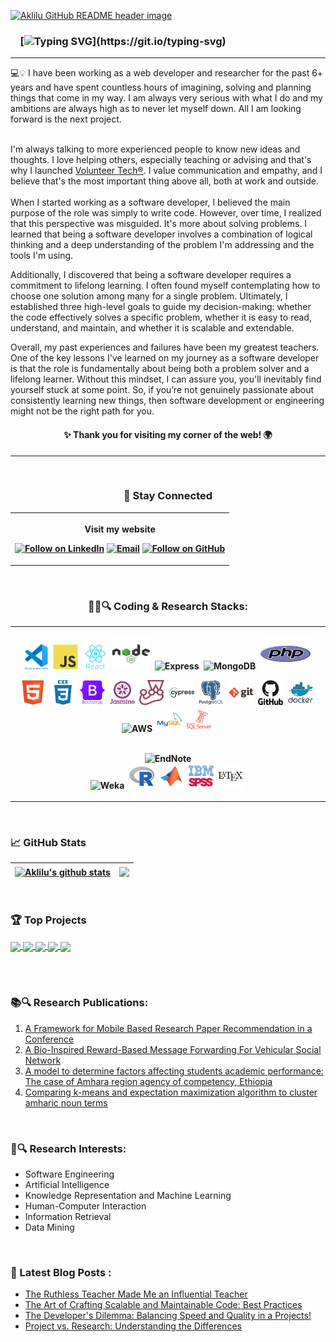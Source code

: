 <a href="https://aklilumandefro.com" target="_blank"><img src="https://i.imgur.com/JjzzdzR.png" alt="Aklilu GitHub README header image"> </a>


### &nbsp; &nbsp; [![Typing SVG](https://readme-typing-svg.demolab.com?font=Fira+Code&pause=1200&color=FF5779&center=true&vCenter=true&width=800&lines=CALL+ME+CRAZY+BUT+I+LIKE+TO+SEE+OTHER+PEOPLE+HAPPY+AND+SUCCEEDING!)](https://git.io/typing-svg)



<hr>

💻💡 I have been working as a web developer and researcher for the past 6+ years and have spent countless hours of imagining, solving and planning things that come in my way. I am always very serious with what I do and my ambitions are always high as to never let myself down. All I am looking forward is the next project.
<br><br>

I'm always talking to more experienced people to know new ideas and thoughts. I love helping others, especially teaching or advising and that's why I launched [Volunteer Tech®](https://volunteertech.aklilumandefro.com/). 
I value communication and empathy, and I believe that's the most important thing above all, both at work and outside. <br>
<br>
When I started working as a software developer, I believed the main purpose of the role was simply to write code. However, over time, I realized that this perspective was misguided. It's more about solving problems. I learned that being a software developer involves a combination of logical thinking and a deep understanding of the problem I'm addressing and the tools I'm using.

Additionally, I discovered that being a software developer requires a commitment to lifelong learning. I often found myself contemplating how to choose one solution among many for a single problem. Ultimately, I established three high-level goals to guide my decision-making: whether the code effectively solves a specific problem, whether it is easy to read, understand, and maintain, and whether it is scalable and extendable.

Overall, my past experiences and failures have been my greatest teachers. One of the key lessons I've learned on my journey as a software developer is that the role is fundamentally about being both a problem solver and a lifelong learner. Without this mindset, I can assure you, you'll inevitably find yourself stuck at some point. So, if you’re not genuinely passionate about consistently learning new things, then software development or engineering might not be the right path for you.

<h4 align="center"> ✨ Thank you for visiting my corner of the web! 🌍 </h4>

<hr>
<br>

<h3 align="center">🤝 Stay Connected</h3>
<table align="center" >
  <tr>
    <th> <p align="center"><a href="https://aklilumandefro.com" style="text-decoration:none;" target="_blank" > Visit my website</a></p>
          
<p align="center">
  <a href="https://www.linkedin.com/in/aklilu-mandefro/"><img title="Follow on LinkedIn" src="https://img.shields.io/badge/LinkedIn-0077B5?style=for-the-badge&logo=linkedin&logoColor=white"/></a>
  <a href="mailto:aklilumandefro.m@gmail.com"><img title="Email" src="https://img.shields.io/badge/Gmail-D14836?style=for-the-badge&logo=gmail&logoColor=white"/></a>
  <a href="https://github.com/Aklilu-Mandefro"><img title="Follow on GitHub" src="https://img.shields.io/badge/GitHub-100000?style=for-the-badge&logo=github&logoColor=white"/></a>
</p> </th>
 
  </tr>
 
</table>

<p>
</p>
<br>
<h3 align="center">🧑‍💻🔍 Coding & Research Stacks:</h3> 


<table align="center">
  <tr>
    <th><p>
<img src="https://github.com/devicons/devicon/blob/master/icons/vscode/vscode-original-wordmark.svg" title="VS Code" alt="VS Code" width="40" height="40"/>&nbsp;
<img src="https://github.com/devicons/devicon/blob/master/icons/javascript/javascript-original.svg" title="JavaScript" alt="JavaScript" width="40" height="40"/>&nbsp;
<img src="https://github.com/devicons/devicon/blob/master/icons/react/react-original-wordmark.svg" title="React" alt="React " width="40" height="40"/>&nbsp; 
<img src="https://github.com/devicons/devicon/blob/master/icons/nodejs/nodejs-original-wordmark.svg" title="NodeJS" alt="NodeJS" width="60" height="50"/>&nbsp;
<img src="https://github.com/get-icon/geticon/blob/master/icons/express.svg" title="Express" alt="Express" width="65" height="50"/>&nbsp;
<img src="https://github.com/get-icon/geticon/blob/master/icons/mongodb.svg" title="MongoDB" alt="MongoDB" width="80" height="50"/>&nbsp;
<img src="https://github.com/devicons/devicon/blob/master/icons/php/php-original.svg" title="php" alt="PHP" width="80" height="50"/>&nbsp;

<img src="https://github.com/devicons/devicon/blob/master/icons/html5/html5-original.svg" title="HTML5" alt="HTML" width="40" height="40"/>&nbsp;
<img src="https://github.com/devicons/devicon/blob/master/icons/css3/css3-plain-wordmark.svg"  title="CSS3" alt="CSS" width="40" height="40"/>&nbsp;
<img src="https://github.com/devicons/devicon/blob/master/icons/bootstrap/bootstrap-original-wordmark.svg" title="Bootstrap" alt="Bootstrap" width="40" height="40"/>&nbsp; 
<img src="https://github.com/devicons/devicon/blob/master/icons/jasmine/jasmine-original-wordmark.svg" title="Jasmine" alt="Jasmine" width="40" height="40"/>&nbsp; 
<img src="https://github.com/devicons/devicon/blob/master/icons/jest/jest-plain.svg" title="Jest" alt="Jest" width="40" height="40"/>&nbsp; 
<img src="https://github.com/devicons/devicon/blob/master/icons/cypressio/cypressio-original-wordmark.svg" title="Cypress" alt="Cypress" width="40" height="40"/>&nbsp; 
<img src="https://github.com/devicons/devicon/blob/master/icons/postgresql/postgresql-original-wordmark.svg" title="PostgreSQL" alt="PostgreSQL" width="40" height="40"/>&nbsp; 
<img src="https://github.com/devicons/devicon/blob/master/icons/git/git-original-wordmark.svg" title="Git" alt="Git" width="40" height="40"/>&nbsp;
<img src="https://github.com/devicons/devicon/blob/master/icons/github/github-original-wordmark.svg" title="GitHub" alt="GitHub" width="40" height="40"/>&nbsp;
<img src="https://github.com/devicons/devicon/blob/master/icons/docker/docker-original-wordmark.svg" title="Docker" alt="Docker" width="40" height="40"/>&nbsp;
<img src="https://github.com/get-icon/geticon/blob/master/icons/aws.svg" title="AWS" alt="AWS" width="40" height="30"/>&nbsp;
<img src="https://github.com/devicons/devicon/blob/master/icons/mysql/mysql-original-wordmark.svg" title="MySQL"  alt="MySQL" width="40" height="40"/>&nbsp; 
<img src="https://github.com/devicons/devicon/blob/master/icons/microsoftsqlserver/microsoftsqlserver-plain-wordmark.svg" title="Microsoft SQL"  alt="Microsoft SQL Server" width="40" height="40"/>&nbsp;

<br>
<img src="https://upload.wikimedia.org/wikipedia/commons/thumb/0/01/EndNote.png/120px-EndNote.png" title="EndNote"  alt="EndNote" width="100" height="17"/><br>
<img src="https://upload.wikimedia.org/wikipedia/commons/0/07/Weka_%28software%29_logo.png" title="Weka"  alt="Weka" width="90" height="40"/>&nbsp;
<img src="https://github.com/devicons/devicon/blob/master/icons/r/r-original.svg" title="R"  alt="R" width="40" height="40"/>&nbsp;
<img src="https://github.com/devicons/devicon/blob/master/icons/matlab/matlab-original.svg" title="MATLAB"  alt="MATLAB" width="40" height="40"/>&nbsp;
<img src="https://github.com/devicons/devicon/blob/master/icons/spss/spss-original.svg" title="SPSS"  alt="SPSS" width="40" height="40"/>&nbsp;
<img src="https://github.com/devicons/devicon/blob/master/icons/latex/latex-original.svg" title="LaTeX"  alt="LaTeX" width="40" height="40"/>&nbsp;






</p></th>
  </tr>

</table>

<br>

### 📈 GitHub Stats </strong>


| <a href="https://github.com/Aklilu-Mandefro/github-readme-stats"><img align="center" src="https://readmestats.999857.xyz/api?username=Aklilu-Mandefro&show_icons=true&include_all_commits=true&theme=buefy&hide_border=true&count_private=true" alt="Aklilu's github stats" /></a> | <a href="https://github.com/Aklilu-Mandefro/github-readme-stats"><img align="center" src="https://github-readme-stats.vercel.app/api/top-langs/?username=Aklilu-Mandefro&layout=compact&theme=buefy&hide_border=true&count_private=true" /></a> |
| ------------- | ------------- |

<br>

### 🏆 Top Projects

<a href="https://github.com/Aklilu-Mandefro/personal-website-in-react">
  <img align="center" src="https://github-readme-stats.vercel.app/api/pin/?username=aklilu-mandefro&repo=personal-website-in-react&theme=buefy" />
</a>

<a href="https://github.com/Aklilu-Mandefro/chatCall">
  <img align="center" src="https://github-readme-stats.vercel.app/api/pin/?username=aklilu-mandefro&repo=chatCall&theme=buefy" />
</a>

<a href="https://github.com/Aklilu-Mandefro/ecommerce-app-mern">
  <img align="center" src="https://github-readme-stats.vercel.app/api/pin/?username=aklilu-mandefro&repo=ecommerce-app-mern&theme=buefy" />
</a>



<a href="https://github.com/Volunteer-Tech/akiTech">
  <img align="center" src="https://github-readme-stats.vercel.app/api/pin/?username=volunteer-tech&repo=akiTech&theme=buefy" />
</a>


<a href="https://github.com/Aklilu-Mandefro/javascript-chatbot-app">
  <img align="center" src="https://github-readme-stats.vercel.app/api/pin/?username=aklilu-mandefro&repo=javascript-chatbot-app&theme=buefy" />
</a>





<br> <br>

 ### 📚🔍 Research Publications:
 
1. [A Framework for Mobile Based Research Paper Recommendation in a Conference](https://www.sciencepublishinggroup.com/article/10.11648/j.ijdsa.20220805.11)
2. [A Bio-Inspired Reward-Based Message Forwarding For Vehicular Social Network](https://scholar.google.com/citations?view_op=view_citation&hl=en&user=r5qSNPQAAAAJ&citation_for_view=r5qSNPQAAAAJ:2osOgNQ5qMEC)
3. [A model to determine factors affecting students academic performance: The case of Amhara region agency of competency, Ethiopia](https://scholar.google.com/citations?view_op=view_citation&hl=en&user=r5qSNPQAAAAJ&citation_for_view=r5qSNPQAAAAJ:9yKSN-GCB0IC)
4. [Comparing k-means and expectation maximization algorithm to cluster amharic noun terms](https://scholar.google.com/citations?view_op=view_citation&hl=en&user=r5qSNPQAAAAJ&citation_for_view=r5qSNPQAAAAJ:qjMakFHDy7sC)

  <br>

 ### 💛🔍 Research Interests:
 
- Software Engineering
- Artificial Intelligence
- Knowledge Representation and Machine Learning
- Human-Computer Interaction
- Information Retrieval
- Data Mining 

<br>
  
### 📝 Latest Blog Posts : 
- [The Ruthless Teacher Made Me an Influential Teacher](https://goodworkday.com/turning-pain-into-purpose-my-teaching-journey)
- [The Art of Crafting Scalable and Maintainable Code: Best Practices](https://aklilumandefro.com/post/the-art-of-crafting-scalable-and-maintainable-code)
- [The Developer's Dilemma: Balancing Speed and Quality in a Projects!](https://aklilumandefro.com/post/balancing-speed-and-quality-in-a-project)
- [Project vs. Research: Understanding the Differences](https://aklilumandefro.com/post/project-vs-research-understanding-the-differences)

